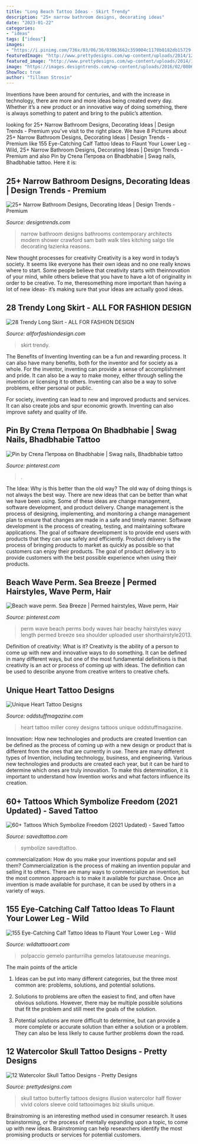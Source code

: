 ```yaml
---
title: "Long Beach Tattoo Ideas - Skirt Trendy"
description: "25+ narrow bathroom designs, decorating ideas"
date: "2023-01-22"
categories:
- "ideas"
tags: ["ideas"]
images:
- "https://i.pinimg.com/736x/03/06/36/03063662c359004c1170b8182db15729--beach-wave-perm-body-wave-perm.jpg"
featuredImage: "http://www.prettydesigns.com/wp-content/uploads/2014/12/Butterfly-Skull-Tattoo.jpg"
featured_image: "http://www.prettydesigns.com/wp-content/uploads/2014/12/Butterfly-Skull-Tattoo.jpg"
image: "https://images.designtrends.com/wp-content/uploads/2016/02/08064521/Narrow-contemporary-with-tiles-bathroom-design.jpg"
ShowToc: true
author: "Tillman Strosin"
---
```



Inventions have been around for centuries, and with the increase in technology, there are more and more ideas being created every day. Whether it’s a new product or an innovative way of doing something, there is always something to patent and bring to the public’s attention.

	

		
looking for 25+ Narrow Bathroom Designs, Decorating Ideas | Design Trends - Premium you've visit to the right place. We have 8 Pictures about 25+ Narrow Bathroom Designs, Decorating Ideas | Design Trends - Premium like 155 Eye-Catching Calf Tattoo Ideas to Flaunt Your Lower Leg - Wild, 25+ Narrow Bathroom Designs, Decorating Ideas | Design Trends - Premium and also Pin by Стела Петрова on Bhadbhabie | Swag nails, Bhadbhabie tattoo. Here it is:
		
    
## 25+ Narrow Bathroom Designs, Decorating Ideas | Design Trends - Premium

<img loading=lazy src="https://images.designtrends.com/wp-content/uploads/2016/02/08064521/Narrow-contemporary-with-tiles-bathroom-design.jpg" onerror="this.onerror=null;this.src='https://tse1.mm.bing.net/th?id=OIP.zCqG1WCTo4_z3Qh18mkS1wHaLH&amp;pid=15.1';" alt="25+ Narrow Bathroom Designs, Decorating Ideas | Design Trends - Premium">

_Source: designtrends.com_

>narrow bathroom designs bathrooms contemporary architects modern shower crawford sam bath walk tiles kitching salgo tile decorating łazienka reasons. 

	

New thought processes for creativity
Creativity is a key word in today’s society. It seems like everyone has their own ideas and no one really knows where to start. Some people believe that creativity starts with theinnovation of your mind, while others believe that you have to have a lot of originality in order to be creative. To me, theresomething more important than having a lot of new ideas- it’s making sure that your ideas are actually good ideas.

    
## 28 Trendy Long Skirt - ALL FOR FASHION DESIGN

<img loading=lazy src="https://allforfashiondesign.com/wp-content/uploads/2013/07/a-10-600x880.jpg" onerror="this.onerror=null;this.src='https://tse3.mm.bing.net/th?id=OIP.wuvyviBjpbhT0xZhFMMYwgHaK3&amp;pid=15.1';" alt="28 Trendy Long Skirt - ALL FOR FASHION DESIGN">

_Source: allforfashiondesign.com_

>skirt trendy. 

	

The Benefits of Inventing
Inventing can be a fun and rewarding process. It can also have many benefits, both for the inventor and for society as a whole.
For the inventor, inventing can provide a sense of accomplishment and pride. It can also be a way to make money, either through selling the invention or licensing it to others. Inventing can also be a way to solve problems, either personal or public.

For society, inventing can lead to new and improved products and services. It can also create jobs and spur economic growth. Inventing can also improve safety and quality of life.

    
## Pin By Стела Петрова On Bhadbhabie | Swag Nails, Bhadbhabie Tattoo

<img loading=lazy src="https://i.pinimg.com/736x/de/01/b6/de01b6a5e1810ca5a7f1d48d329d1948.jpg" onerror="this.onerror=null;this.src='https://tse3.mm.bing.net/th?id=OIP.XDoZYPmDC_eHyu_4Zdng3QHaNK&amp;pid=15.1';" alt="Pin by Стела Петрова on Bhadbhabie | Swag nails, Bhadbhabie tattoo">

_Source: pinterest.com_

>. 

	

The Idea: Why is this better than the old way?
The old way of doing things is not always the best way. There are new ideas that can be better than what we have been using. Some of these ideas are change management, software development, and product delivery. Change management is the process of designing, implementing, and monitoring a change management plan to ensure that changes are made in a safe and timely manner. Software development is the process of creating, testing, and maintaining software applications. The goal of software development is to provide end users with products that they can use safely and efficiently. Product delivery is the process of bringing products to market as quickly as possible so that customers can enjoy their products. The goal of product delivery is to provide customers with the best possible experience when using their products.

    
## Beach Wave Perm. Sea Breeze | Permed Hairstyles, Wave Perm, Hair

<img loading=lazy src="https://i.pinimg.com/736x/03/06/36/03063662c359004c1170b8182db15729--beach-wave-perm-body-wave-perm.jpg" onerror="this.onerror=null;this.src='https://tse1.mm.bing.net/th?id=OIP.Il1gMljt1ra1l-PNjYjqqQHaJ3&amp;pid=15.1';" alt="Beach wave perm. Sea Breeze | Permed hairstyles, Wave perm, Hair">

_Source: pinterest.com_

>perm wave beach perms body waves hair beachy hairstyles wavy length permed breeze sea shoulder uploaded user shorthairstyle2013. 

	

Definition of creativity: What is it?
Creativity is the ability of a person to come up with new and innovative ways to do something. It can be defined in many different ways, but one of the most fundamental definitions is that creativity is an act or process of coming up with ideas. The definition can be used to describe anyone from creative writers to creative chefs.

    
## Unique Heart Tattoo Designs

<img loading=lazy src="https://oddstuffmagazine.com/wp-content/uploads/2013/08/Heart-tattoo-designs-4-532x800.jpg" onerror="this.onerror=null;this.src='https://tse3.mm.bing.net/th?id=OIP.n4Ew6oQK4kmHC_Ior7yHLQHaLI&amp;pid=15.1';" alt="Unique Heart Tattoo Designs">

_Source: oddstuffmagazine.com_

>heart tattoo miller corey designs tattoos unique oddstuffmagazine. 

	

Innovation: How new technologies and products are created
Invention can be defined as the process of coming up with a new design or product that is different from the ones that are currently in use. There are many different types of Invention, including technology, business, and engineering. 
 Various new technologies and products are created each year, but it can be hard to determine which ones are truly innovation. To make this determination, it is important to understand how Invention works and what factors influence its creation.

    
## 60+ Tattoos Which Symbolize Freedom (2021 Updated) - Saved Tattoo

<img loading=lazy src="https://www.savedtattoo.com/wp-content/uploads/2021/04/Freedom-Butterfly-Tattoos-1-1024x1024.jpg" onerror="this.onerror=null;this.src='https://tse1.mm.bing.net/th?id=OIP.YB5vY_rOHULn57wkEMBC5gHaHa&amp;pid=15.1';" alt="60+ Tattoos Which Symbolize Freedom (2021 Updated) - Saved Tattoo">

_Source: savedtattoo.com_

>symbolize savedtattoo. 

	

commercialization: How do you make your inventions popular and sell them?
Commercialization is the process of making an invention popular and selling it to others. There are many ways to commercialize an invention, but the most common approach is to make it available for purchase. Once an invention is made available for purchase, it can be used by others in a variety of ways.

    
## 155 Eye-Catching Calf Tattoo Ideas To Flaunt Your Lower Leg - Wild

<img loading=lazy src="https://www.wildtattooart.com/wp-content/uploads/2020/11/calf-tattoos-24.jpg" onerror="this.onerror=null;this.src='https://tse1.mm.bing.net/th?id=OIP.cyb7jtzDRk-BvVgbZehARQHaHa&amp;pid=15.1';" alt="155 Eye-Catching Calf Tattoo Ideas to Flaunt Your Lower Leg - Wild">

_Source: wildtattooart.com_

>polpaccio gemelo panturrilha gemelos latatoueuse meanings. 

	

The main points of the article
1. Ideas can be put into many different categories, but the three most common are: problems, solutions, and potential solutions.
2. Solutions to problems are often the easiest to find, and often have obvious solutions. However, there may be multiple possible solutions that fit the problem and still meet the goals of the solution.

3. Potential solutions are more difficult to determine, but can provide a more complete or accurate solution than either a solution or a problem. They can also be less likely to cause further problems down the road.

    
## 12 Watercolor Skull Tattoo Designs - Pretty Designs

<img loading=lazy src="http://www.prettydesigns.com/wp-content/uploads/2014/12/Butterfly-Skull-Tattoo.jpg" onerror="this.onerror=null;this.src='https://tse4.mm.bing.net/th?id=OIP.f6cpwmzmGdhdwlLwaji0aQHaK6&amp;pid=15.1';" alt="12 Watercolor Skull Tattoo Designs - Pretty Designs">

_Source: prettydesigns.com_

>skull tattoo butterfly tattoos designs illusion watercolor half flower vivid colors sleeve cold tattooimages biz skulls unique. 

	

Brainstroming is an interesting method used in consumer research. It uses brainstorming, or the process of mentally expanding upon a topic, to come up with new ideas. Brainstroming can help researchers identify the most promising products or services for potential customers.

